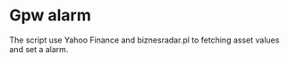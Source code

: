 # Gpw alarm
The script use Yahoo Finance and biznesradar.pl to fetching asset values and set a alarm.
